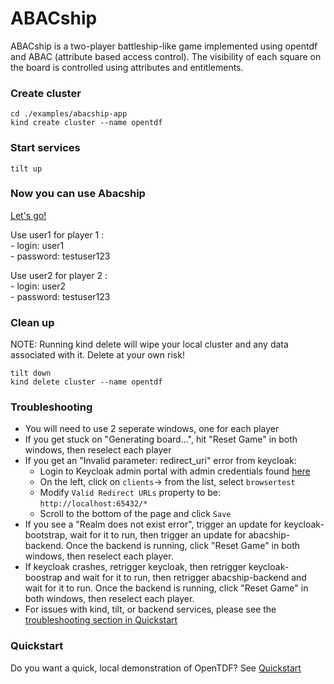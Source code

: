 # ABACship
ABACship is a two-player battleship-like game implemented using opentdf and ABAC (attribute based access control). The visibility of each square on the board is controlled using attributes and entitlements. 

### Create cluster

```
cd ./examples/abacship-app
kind create cluster --name opentdf
```

### Start services

```
tilt up
```

### Now you can use Abacship
[Let's go!](http://localhost:65432/abacship/)


Use user1 for player 1 :
    </br>- login: user1
    </br>- password: testuser123

Use user2 for player 2 :
    </br>- login: user2
    </br>- password: testuser123


### Clean up

NOTE: Running kind delete will wipe your local cluster and any data associated with it. Delete at your own risk!

```shell
tilt down
kind delete cluster --name opentdf
```

### Troubleshooting
- You will need to use 2 seperate windows, one for each player
- If you get stuck on "Generating board...", hit "Reset Game" in both windows, then reselect each player
- If you get an "Invalid parameter: redirect_uri" error from keycloak:
    - Login to Keycloak admin portal with admin credentials found [here](../../quickstart/helm/values-keycloak-bootstrap.yaml#L45-L46)
    - On the left, click on `clients`-> from the list, select `browsertest`
    - Modify `Valid Redirect URLs` property to be: `http://localhost:65432/*`
    - Scroll to the bottom of the page and click `Save`
- If you see a "Realm does not exist error", trigger an update for keycloak-bootstrap, wait for it to run, then trigger an update for abacship-backend. Once the backend is running, click "Reset Game" in both windows, then reselect each player.
- If keycloak crashes, retrigger keycloak, then retrigger keycloak-boostrap and wait for it to run, then retrigger abacship-backend and wait for it to run. Once the backend is running, click "Reset Game" in both windows, then reselect each player.
- For issues with kind, tilt, or backend services, please see the [troubleshooting section in Quickstart](../../quickstart/README.md#troubleshoot)

### Quickstart
Do you want a quick, local demonstration of OpenTDF? See [Quickstart](../../quickstart)
